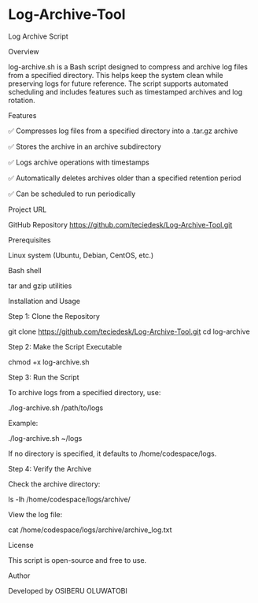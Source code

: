 # Log-Archive-Tool

Log Archive Script

Overview

log-archive.sh is a Bash script designed to compress and archive log files from a specified directory. This helps keep the system clean while preserving logs for future reference. The script supports automated scheduling and includes features such as timestamped archives and log rotation.

Features

✅ Compresses log files from a specified directory into a .tar.gz archive

✅ Stores the archive in an archive subdirectory

✅ Logs archive operations with timestamps

✅ Automatically deletes archives older than a specified retention period

✅ Can be scheduled to run periodically

Project URL

GitHub Repository https://github.com/teciedesk/Log-Archive-Tool.git

Prerequisites

Linux system (Ubuntu, Debian, CentOS, etc.)

Bash shell

tar and gzip utilities

Installation and Usage

Step 1: Clone the Repository

git clone https://github.com/teciedesk/Log-Archive-Tool.git
cd log-archive

Step 2: Make the Script Executable

chmod +x log-archive.sh

Step 3: Run the Script

To archive logs from a specified directory, use:

./log-archive.sh /path/to/logs

Example:

./log-archive.sh ~/logs

If no directory is specified, it defaults to /home/codespace/logs.

Step 4: Verify the Archive

Check the archive directory:

ls -lh /home/codespace/logs/archive/

View the log file:

cat /home/codespace/logs/archive/archive_log.txt


License

This script is open-source and free to use.

Author

Developed by OSIBERU OLUWATOBI